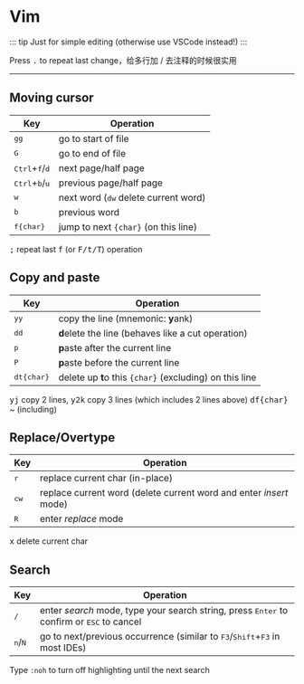# Vim

::: tip
Just for simple editing (otherwise use VSCode instead!)
:::

Press <kbd>.</kbd> to repeat last change，给多行加 / 去注释的时候很实用

---

## Moving cursor

| Key                                       | Operation                                                |
| ----------------------------------------- | -------------------------------------------------------- |
| <kbd>g</kbd><kbd>g</kbd>                  | go to start of file                                      |
| <kbd>G</kbd>                              | go to end of file                                        |
| <kbd>Ctrl</kbd>+<kbd>f</kbd>/<kbd>d</kbd> | next page/half page                                      |
| <kbd>Ctrl</kbd>+<kbd>b</kbd>/<kbd>u</kbd> | previous page/half page                                  |
| <kbd>w</kbd>                              | next word (<kbd>d</kbd><kbd>w</kbd> delete current word) |
| <kbd>b</kbd>                              | previous word                                            |
| <kbd>f</kbd><kbd>{char}</kbd>             | jump to next `{char}` (on this line)                     |

<kbd>;</kbd> repeat last <kbd>f</kbd> (or <kbd>F/t/T</kbd>) operation

## Copy and paste

| Key                            | Operation                                               |
| ------------------------------ | ------------------------------------------------------- |
| <kbd>y</kbd><kbd>y</kbd>       | copy the line (mnemonic: **y**ank)                      |
| <kbd>d</kbd><kbd>d</kbd>       | **d**elete the line (behaves like a cut operation)      |
| <kbd>p</kbd>                   | **p**aste after the current line                        |
| <kbd>P</kbd>                   | **p**aste before the current line                       |
| <kbd>dt</kbd><kbd>{char}</kbd> | delete up **t**o this `{char}` (excluding) on this line |

<kbd>yj</kbd> copy 2 lines, <kbd>y2k</kbd> copy 3 lines (which includes 2 lines above)
<kbd>df</kbd><kbd>{char}</kbd> ~ (including)

## Replace/Overtype

| Key           | Operation                                                          |
| ------------- | ------------------------------------------------------------------ |
| <kbd>r</kbd>  | replace current char (in-place)                                    |
| <kbd>cw</kbd> | replace current word (delete current word and enter *insert* mode) |
| <kbd>R</kbd>  | enter *replace* mode                                               |

<kbd>x</kbd> delete current char

## Search

| Key                       | Operation                                                                                                   |
| ------------------------- | ----------------------------------------------------------------------------------------------------------- |
| <kbd>/</kbd>              | enter *search* mode, type your search string, press <kbd>Enter</kbd> to confirm or <kbd>ESC</kbd> to cancel |
| <kbd>n</kbd>/<kbd>N</kbd> | go to next/previous occurrence (similar to <kbd>F3</kbd>/<kbd>Shift</kbd>+<kbd>F3</kbd> in most IDEs)       |

Type `:noh` to turn off highlighting until the next search
